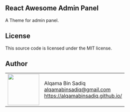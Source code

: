 ## React Awesome Admin Panel

A Theme for admin panel.

## License

This source code is licensed under the MIT license.

## Author

<table>
  <tr>
    <td>
      <img src="https://github.com/alqamabinsadiq.png?s=100" width="100">
    </td>
    <td>
      Alqama Bin Sadiq<br />
      <a href="mailto:alqamabinsadiq@gmail.com">alqamabinsadiq@gmail.com</a><br />
      <a href="https://alqamabinsadiq.github.io/">https://alqamabinsadiq.github.io/</a>
    </td>
  </tr>
</table>
